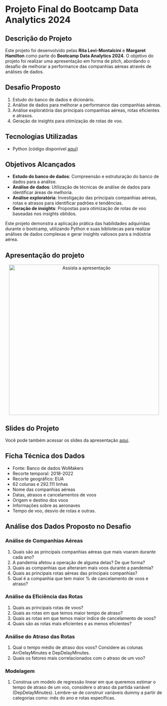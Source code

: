 # Projeto Final do Bootcamp Data Analytics 2024


## Descrição do Projeto
Este projeto foi desenvolvido pelas **Rita Levi-Montalcini** e **Margaret Hamilton** como parte do **Bootcamp Data Analytics 2024**. O objetivo do projeto foi realizar uma apresentação em forma de pitch, abordando o desafio de melhorar a performance das companhias aéreas através de análises de dados.


## Desafio Proposto
1. Estudo do banco de dados e dicionário.
2. Análise de dados para melhorar a performance das companhias aéreas.
3. Análise exploratória das principais companhias aéreas, rotas eficientes e atrasos.
4. Geração de insights para otimização de rotas de voo.


## Tecnologias Utilizadas
- Python (código disponível [aqui](./final_project_Margaret_Hamilton_Rita_Levi.ipynb))

 

## Objetivos Alcançados
- **Estudo do banco de dados**: Compreensão e estruturação do banco de dados para a análise.
- **Análise de dados**: Utilização de técnicas de análise de dados para identificar áreas de melhoria.
- **Análise exploratória**: Investigação das principais companhias aéreas, rotas e atrasos para identificar padrões e tendências.
- **Geração de insights**: Propostas para otimização de rotas de voo baseadas nos insights obtidos.

Este projeto demonstra a aplicação prática das habilidades adquiridas durante o bootcamp, utilizando Python e suas bibliotecas para realizar análises de dados complexas e gerar insights valiosos para a indústria aérea.


## Apresentação do projeto
<div align="center">
  <a href="http://www.youtube.com/watch?feature=player_embedded&v=V3s3uWntt5Y?si=vRzcn20jIuu4c4Az" target="_blank">
    <img src="https://github.com/user-attachments/assets/98f48d04-9de0-4dbc-94e4-1d6605966017" alt="Assista a apresentação" width="480" />
  </a>
</div>


## Slides do Projeto
Você pode também acessar os slides da apresentação [aqui](https://docs.google.com/presentation/d/1tmkdWD0qL2g4Ny_MUfW4YwXqNMOCCIgy/present).


## Ficha Técnica dos Dados

- Fonte: Banco de dados WoMakers
- Recorte temporal: 2018-2022
- Recorte geográfico: EUA
- 62 colunas e 292.111 linhas
- Nome das companhias aéreas
- Datas, atrasos e cancelamentos de voos
- Origem e destino dos voos
- Informações sobre as aeronaves
- Tempo de voo, desvio de rotas e outras.

## Análise dos Dados Proposto no Desafio

### Análise de Companhias Aéreas

1. Quais são as principais companhias aéreas que mais voaram durante cada ano?
2. A pandemia afetou a operação de alguma delas? De que forma?
3. Quais as companhias que alteraram mais voos durante a pandemia?
4. Quais as principais rotas aéreas das principais companhias?
5. Qual é a companhia que tem maior % de cancelamento de voos e atraso?

### Análise da Eficiência das Rotas

1. Quais as principais rotas de voos?
2. Quais as rotas em que temos maior tempo de atraso?
3. Quais as rotas em que temos maior índice de cancelamento de voos?
4. Quais são as rotas mais eficientes e as menos eficientes?

### Análise do Atraso das Rotas

1. Qual o tempo médio de atraso dos voos? Considere as colunas ArrDelayMinutes e DepDelayMinutes.
2. Quais os fatores mais correlacionados com o atraso de um voo?

### Modelagem

1. Construa um modelo de regressão linear em que queremos estimar o tempo de atraso de um voo, considere o atraso da partida variável (DepDelayMinutes). Lembre-se de construir variáveis dummy a partir de categorias como: mês do ano e rotas específicas.



